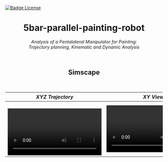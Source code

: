 [![Badge License]][License]

<div align = center>


# 5bar-parallel-painting-robot

*Analysis of a Pentalateral Manipulator for Painting:* <br>
*Trajectory planning, Kinematic and Dynamic Analysis*

<br>

## Simscape

<br>
       
| *XYZ Trajectory* | *XY View*| *YZ View*|
|:----------------:|:----------:|:-----------:|
|  <video src="https://user-images.githubusercontent.com/47824890/187631797-1a738715-1119-4216-8805-8a6f92ef8f9f.mp4">   |  <video src="https://user-images.githubusercontent.com/47824890/187631532-8a8dc08b-b749-456f-8f86-980ea90ce518.mp4">     |   <video src="https://user-images.githubusercontent.com/47824890/187631613-2deb5d8e-5c20-4799-85f5-4c3bb26db94b.mp4">    |



<br>


<br>
<br>

<!----------------------------------------------------------------------------->

[License]: LICENSE














<!---------------------------------{ Badges }---------------------------------->

[Badge License]: https://img.shields.io/badge/License-MIT-yellow.svg?style=for-the-badge
